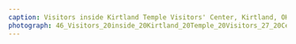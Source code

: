 ```yaml
---
caption: Visitors inside Kirtland Temple Visitors' Center, Kirtland, OH, 2019
photograph: 46_Visitors_20inside_20Kirtland_20Temple_20Visitors_27_20Center_2C_20Kirtland_2C_20OH_2C_202019.jpg
---
```

